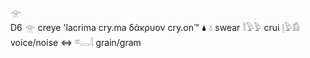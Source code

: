 𓁿  
D6 𓁿 creye   'lacrima cry.ma δάκρυον cry.on™ 🌢 💧 swear 𓎛𓅱𓅱 crui 𓊤𓅱𓀁 voice/noise ⇔ 𓎼𓂋𓇋 grain/gram  